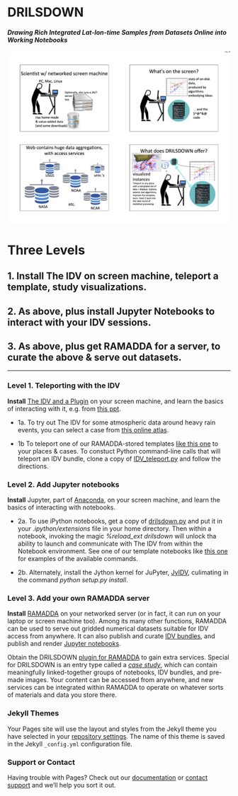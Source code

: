 # DRILSDOWN
#### _Drawing Rich Integrated Lat-lon-time Samples from Datasets Online into Working Notebooks_

![4 panels Explaining DRILSDOWN concept](https://raw.githubusercontent.com/brianmapes/EarthCube-DRILSDOWN/master/DRILSDOWN.strategy.2017-06-01.why.jpg)

# Three Levels 

## 1. Install The IDV on screen machine, teleport a template, study visualizations.
## 2. As above, plus install Jupyter Notebooks to interact with your IDV sessions. 
## 3. As above, plus get RAMADDA for a server, to curate the above & serve out datasets.

----------------

### Level 1. Teleporting with the IDV
**Install** [The IDV and a Plugin](https://www.rsmas.miami.edu/users/bmapes/MapesIDVcollection.html) on your screen machine, and learn the basics of interacting with it, e.g. from [this ppt](http://weather.rsmas.miami.edu/repository/entry/get/IDV_intro_LMTmanual.pptx?entryid=dd95b65c-09a5-43a5-9f44-da5243e302f4). 

- 1a. To try out The IDV for some atmospheric data around heavy rain events, you can select a case from [this online atlas](http://www.rsmas.miami.edu/users/bmapes/HeavyRains_clickmaps/index.html). 

- 1b To teleport one of our RAMADDA-stored templates [like this one](http://weather.rsmas.miami.edu/repository/entry/show?entryid=ec12b8ce-3ea2-4de9-a833-3f4f13aca23b) to your places & cases. To constuct Python command-line calls that will teleport an IDV bundle, clone a copy of [IDV_teleport.py](https://github.com/suvarchal/IDV_teleport) and follow the directions.  

### Level 2. Add Jupyter notebooks
**Install** Jupyter, part of [Anaconda](https://www.continuum.io/downloads), on your screen machine, and learn the basics of interacting with notebooks. 

- 2a. To use iPython notebooks, get a copy of [drilsdown.py](https://raw.githubusercontent.com/Unidata/ipython-IDV/master/drilsdown.py) and put it in your _.ipython/extensions_ file in your home directory. Then within a notebook, invoking the magic _%reload_ext drilsdown_ will unlock tha ability to launch and communicate with The IDV from within the Notebook environment. See one of our template notebooks like [this one](http://geodesystems.com/repository/entry/show?entryid=8f7cfb7e-aba1-4b8f-878c-65b525aee169) for examples of the available commands.  

- 2b. Alternately, install the Jython kernel for JuPyter, [JyIDV](https://github.com/suvarchal/JyIDV), culimating in the command _python setup.py install_.


### Level 3. Add your own RAMADDA server
**Install** [RAMADDA](http://geodesystems.com/repository/entry/show?entryid=2e485e95-eb29-44fc-8987-76e6ac74365a) on your networked server (or in fact, it can run on your laptop or screen machine too). Among its many other functions, RAMADDA can be used to serve out gridded numerical datasets suitable for IDV access from anywhere. It can also publish and curate [IDV bundles](http://weather.rsmas.miami.edu/repository/entry/show?entryid=115a4ff0-10de-4fba-86d7-66cd42d6d8de), and publish and render [Jupyter notebooks](http://dataloggia.com/repository/entry/show?entryid=3552f8c0-a3af-4531-9339-9d420a437835).

Obtain the DRILSDOWN [plugin for RAMADDA](https://github.com/Unidata/drilsdown) to gain extra services. Special for DRILSDOWN is an entry type called a [_case study_](http://geodesystems.com/repository/entry/show?entryid=12704a38-9a06-4989-aac4-dafbbe13a675), which can contain meaningfully linked-together groups of notebooks, IDV bundles, and pre-made images. Your content can be accessed from anywhere, and new services can be integrated within RAMADDA to operate on whatever sorts of materials and data you store there. 






### Jekyll Themes

Your Pages site will use the layout and styles from the Jekyll theme you have selected in your [repository settings](https://github.com/brianmapes/EarthCube-DRILSDOWN/settings). The name of this theme is saved in the Jekyll `_config.yml` configuration file.

### Support or Contact

Having trouble with Pages? Check out our [documentation](https://help.github.com/categories/github-pages-basics/) or [contact support](https://github.com/contact) and we’ll help you sort it out.

